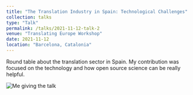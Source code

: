 ```yaml
---
title: "The Translation Industry in Spain: Technological Challenges"
collection: talks
type: "Talk"
permalink: /talks/2021-11-12-talk-2
venue: "Translating Europe Workshop"
date: 2021-11-12
location: "Barcelona, Catalonia"
---
```


Round table about the translation sector in Spain. My contribution was focused on the technology and how open source science can be really helpful.

![Me giving the talk](https://github.com/onadegibert/onadegibert.github.io/blob/master/image/2021-11-12-image-2.jpeg?raw=true)
